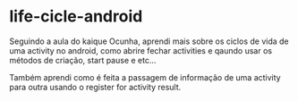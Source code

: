 # life-cicle-android
Seguindo a aula do kaique Ocunha, aprendi mais sobre os ciclos de vida de uma activity no android, como abrire fechar activities e qaundo usar os métodos de criação, start pause e etc...

Também aprendi como é feita a passagem de informação de uma activity para outra usando o register for activity result.
